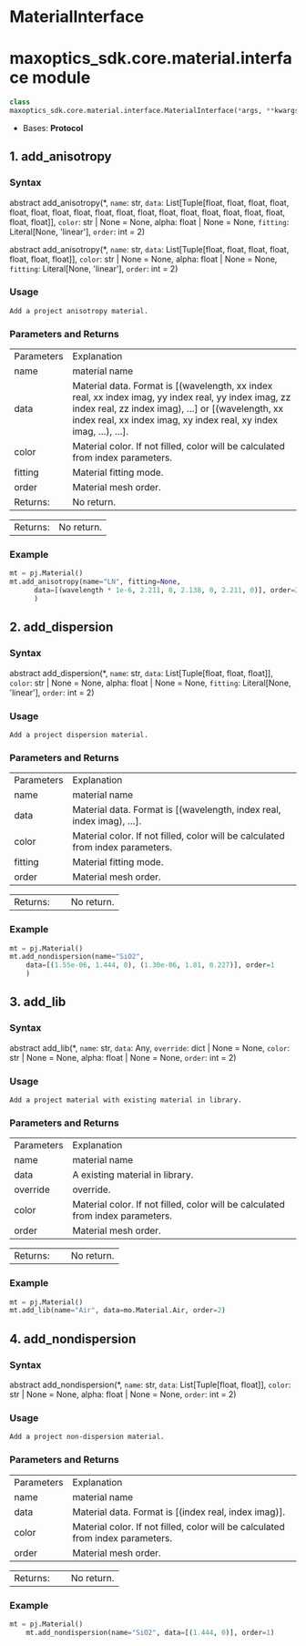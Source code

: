 # MaterialInterface

# maxoptics_sdk.core.material.interface module

```py
class 
maxoptics_sdk.core.material.interface.MaterialInterface(*args, **kwargs)
```

- Bases: **Protocol**
  
## 1. add_anisotropy

### Syntax

abstract add_anisotropy(*, `name`: str, `data`: List[Tuple[float, float, float, float, float, float, float, float, float, float, float, float, float, float, float, float, float, float, float]], `color`: str | None = None, alpha: float | None = None, `fitting`: Literal[None, 'linear'], `order`: int = 2)

abstract add_anisotropy(*, `name`: str, `data`: List[Tuple[float, float, float, float, float, float, float]], `color`: str | None = None, alpha: float | None = None, `fitting`: Literal[None, 'linear'], `order`: int = 2)

### Usage

`Add a project anisotropy material.`

### Parameters and Returns

<table class="custom-table">
  <tr>
    <td class="typeface">Parameters</td>
    <td class="typeface">Explanation</td>
  </tr>
  <tr>
    <td>name</td>
    <td>material name</td>
  </tr>
  <tr>
    <td>data</td>
    <td>Material data. Format is [(wavelength, xx index real, xx index imag, yy index real, yy index imag, zz index real, zz index imag), …] or [(wavelength, xx index real, xx index imag, xy index real, xy index imag, …), …].
    </td>
  </tr>
  <tr>
    <td>color</td>
    <td>Material color. If not filled, color will be calculated from index parameters.</td>
  </tr>
  <tr>
    <td>fitting</td>
    <td>Material fitting mode.</td>
  </tr>
  <tr>
    <td>order</td>
    <td>Material mesh order.</td>
  </tr>
  <tr>
    <td class="typeface">Returns: &nbsp;&nbsp;&nbsp;&nbsp;</td>
    <td class="typeface">No return.</td>
  </tr>
</table>

<table class="custom-table">
  <tr>
    <td class="typeface">Returns:</td>
    <td class="typeface">No return.</td>
  </tr>
</table>

### Example

```py
mt = pj.Material()
mt.add_anisotropy(name="LN", fitting=None,
      data=[(wavelength * 1e-6, 2.211, 0, 2.138, 0, 2.211, 0)], order=2
      )
```


  
## 2. add_dispersion

### Syntax

abstract add_dispersion(*, `name`: str, `data`: List[Tuple[float, float, float]], `color`: str | None = None, alpha: float | None = None, `fitting`: Literal[None, 'linear'], `order`: int = 2)

### Usage

`Add a project dispersion material.`

### Parameters and Returns

<table class="custom-table">
  <tr>
    <td class="typeface">Parameters</td>
    <td class="typeface">Explanation</td>
  </tr>
  <tr>
    <td>name</td>
    <td>material name</td>
  </tr>
  <tr>
    <td>data</td>
    <td style={{width: '50rem'}}>Material data. Format is [(wavelength, index real, index imag), …].
    </td>
  </tr>
  <tr>
    <td>color</td>
    <td>Material color. If not filled, color will be calculated from index parameters.</td>
  </tr>
  <tr>
    <td>fitting</td>
    <td>Material fitting mode.</td>
  </tr>
  <tr>
    <td>order</td>
    <td>Material mesh order.</td>
  </tr>
</table>

<table class="custom-table">
  <tr>
    <td class="typeface">Returns:&nbsp &nbsp;&nbsp;&nbsp;</td>
    <td class="typeface">No return.</td>
  </tr>
</table>

### Example

```py
mt = pj.Material()
mt.add_nondispersion(name="SiO2",
    data=[(1.55e-06, 1.444, 0), (1.30e-06, 1.81, 0.227)], order=1
    )
```



## 3. add_lib

### Syntax

abstract add_lib(*, `name`: str, `data`: Any, `override`: dict | None = None, `color`: str | None = None, alpha: float | None = None, `order`: int = 2)


### Usage

`Add a project material with existing material in library.`

### Parameters and Returns

<table class="custom-table">
  <tr>
    <td class="typeface">Parameters</td>
    <td class="typeface">Explanation</td>
  </tr>
  <tr>
    <td>name</td>
    <td>material name</td>
  </tr>
  <tr>
    <td>data</td>
    <td style={{width: '50rem'}}>A existing material in library.
    </td>
  </tr>

  <tr>
    <td>override</td>
    <td style={{width: '50rem'}}>override.
    </td>
  </tr>

  <tr>
    <td>color</td>
    <td>Material color. If not filled, color will be calculated from index parameters.</td>
  </tr>
  
  <tr>
    <td>order</td>
    <td>Material mesh order.</td>
  </tr>
</table>

<table class="custom-table">
  <tr>
    <td class="typeface">Returns:&nbsp &nbsp;&nbsp;&nbsp;</td>
    <td class="typeface">No return.</td>
  </tr>
</table>

### Example

```py
mt = pj.Material()
mt.add_lib(name="Air", data=mo.Material.Air, order=2)
```

## 4. add_nondispersion

### Syntax

abstract add_nondispersion(*, `name`: str, `data`: List[Tuple[float, float]], `color`: str | None = None, alpha: float | None = None, `order`: int = 2)


### Usage

`Add a project non-dispersion material.`

### Parameters and Returns

<table class="custom-table">
  <tr>
    <td class="typeface">Parameters</td>
    <td class="typeface">Explanation</td>
  </tr>
  <tr>
    <td>name</td>
    <td>material name</td>
  </tr>
  <tr>
    <td>data</td>
    <td style={{width: '50rem'}}>Material data. Format is [(index real, index imag)].
    </td>
  </tr>
  
  <tr>
    <td>color</td>
    <td>Material color. If not filled, color will be calculated from index parameters.</td>
  </tr>

  <tr>
    <td>order</td>
    <td>Material mesh order.</td>
  </tr>
</table>

<table class="custom-table">
  <tr>
    <td class="typeface">Returns:&nbsp &nbsp;&nbsp;&nbsp;</td>
    <td class="typeface">No return.</td>
  </tr>
</table>

### Example

```py
mt = pj.Material()
    mt.add_nondispersion(name="SiO2", data=[(1.444, 0)], order=1)
```

